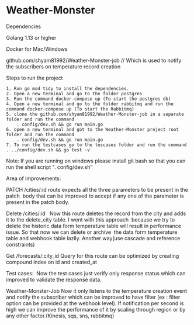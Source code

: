 # Weather-Monster


Dependencies

Golang 1.13 or higher

Docker for Mac/Windows

github.com/shyam81992/Weather-Monster-job // Which is used to notify the subscribers on temperature record creation

Steps to run the project 

    1. Run go mod tidy to install the dependencies.
    2. Open a new terminal and go to the folder postgres 
    3. Run the command docker-compose up (To start the postgres db)
    4. Open a new terminal and go to the folder rabbitmq and run the command docker-compose up (To start the Rabbitmq)
    5. clone the github.com/shyam81992/Weather-Monster-job in a separate folder and run the command 
        . config/dev.sh && go run main.go
    6. open a new terminal and got to the Weather-Monster project root folder and run the command 
        . config/dev.sh && go run main.go
    7. To run the testcases go to the tescases folder and run the command . ../config/dev.sh && go test -v

Note: If you are running on windows please install git bash so that you can run the shell script  ". config/dev.sh"
    
Area of improvements:

PATCH /cities/:id route expects all the three parameters to be present in the patch  body that can be improved to accept if any one of the  parameter is present in the patch body.

Delete /cities/:id   Now this route deletes the record from the city and adds it to the delete_city table. I went with this approach  because we try to delete the historic data form temperature table will result in performance issue. So that now we can delete or archive  the data form temperature table and webhook table lazily.
Another way(use cascade and reference constraints)


Get /forecasts/:city_id Query for this route can be optimized by creating compound index on id and created_at

Test cases:  Now the test cases just verify only response status which can improved to validate the response data.

Weather-Monster-Job
Now it only listens to the temperature creation event and notify the subscriber which can be improved to have filter (ex : filter option can be provided at the webhook level). If notification per second is high we can improve the performance of it by scaling through region or by any other factor.(Kinesis, sqs, sns, rabbitmq)

 
